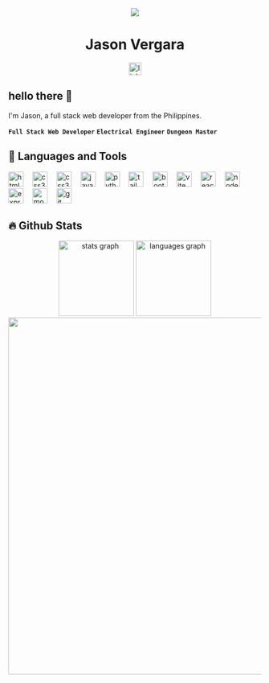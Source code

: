 <div align="center">
  <img src="https://i.imgur.com/uCOa8Hy.png" />
</div>

<h1 align="center">Jason Vergara</h1>

<div align="center">
  <a href="https://linkedin.com/in/edilberto-jr-vergara-188730310"><img src="https://img.shields.io/static/v1?message=LinkedIn&logo=linkedin&label=&color=0077B5&logoColor=white&labelColor=&style=for-the-badge" height="25" alt="linkedin logo"  /></a>          
</div>

## hello there 👋

I'm Jason, a full stack web developer from the Philippines.

**`Full Stack Web Developer`** **`Electrical Engineer`** **`Dungeon Master`**

## :toolbox: Languages and Tools

<div align="left">
  <img width="30px" src="https://cdn.jsdelivr.net/gh/devicons/devicon@latest/icons/html5/html5-original.svg" alt="html5 logo" />
  <img width="10" />
  <img width="30px" src="https://cdn.jsdelivr.net/gh/devicons/devicon@latest/icons/css3/css3-original.svg" alt="css3 logo" />
  <img width="10" />
  <img width="30px" src="https://cdn.jsdelivr.net/gh/devicons/devicon@latest/icons/javascript/javascript-original.svg" alt="css3 logo" />
  <img width="10" />
  <img width="30px" src="https://cdn.jsdelivr.net/gh/devicons/devicon@latest/icons/java/java-original.svg" alt="java logo" />
  <img width="10" />
  <img width="30px" src="https://cdn.jsdelivr.net/gh/devicons/devicon@latest/icons/python/python-original.svg" alt="python logo" />
  <img width="10" />
  <img width="30px" src="https://cdn.jsdelivr.net/gh/devicons/devicon@latest/icons/tailwindcss/tailwindcss-original.svg" alt="tailwindcss logo" />
  <img width="10" />
  <img width="30px" src="https://cdn.jsdelivr.net/gh/devicons/devicon@latest/icons/bootstrap/bootstrap-original.svg" alt="bootstrap logo" />
  <img width="10" />
  <img width="30px" src="https://cdn.jsdelivr.net/gh/devicons/devicon@latest/icons/vitejs/vitejs-original.svg" alt="vite js logo" />
  <img width="10" />
  <img width="30px" src="https://cdn.jsdelivr.net/gh/devicons/devicon@latest/icons/react/react-original.svg" alt="react js logo" />
  <img width="10" />
  <img width="30px" src="https://cdn.jsdelivr.net/gh/devicons/devicon@latest/icons/nodejs/nodejs-original.svg" alt="node js logo" />
  <img width="10" />
  <img width="30px" style="background-color:white;" src="https://cdn.jsdelivr.net/gh/devicons/devicon@latest/icons/express/express-original.svg" alt="express js logo" />
  <img width="10" />
  <img width="30px" src="https://cdn.jsdelivr.net/gh/devicons/devicon@latest/icons/mongodb/mongodb-original.svg" alt="mongodb logo" />
  <img width="10" />
  <img width="30px" src="https://cdn.jsdelivr.net/gh/devicons/devicon@latest/icons/git/git-original.svg" alt="git logo" />
</div>

## :fire: Github Stats

<div align="center">
  <img src="https://github-readme-stats.vercel.app/api?username=jasonravager&hide_title=false&hide_rank=false&show_icons=true&include_all_commits=true&count_private=true&disable_animations=false&theme=great-gatsby&locale=en&hide_border=true" height="150" alt="stats graph"  />
  <img src="https://github-readme-stats.vercel.app/api/top-langs?username=jasonravager&locale=en&hide_title=false&layout=compact&card_width=320&langs_count=5&theme=great-gatsby&hide_border=true" height="150" alt="languages graph"  />
</div>
<div align="center">
  <img src="https://github-readme-streak-stats.herokuapp.com/?user=jasonravager&theme=great-gatsby&hide_border=true" width="710" />
</div>

